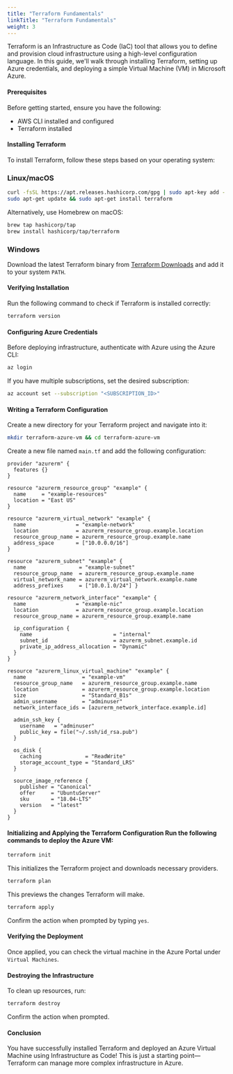 ```yaml
---
title: "Terraform Fundamentals"
linkTitle: "Terraform Fundamentals"
weight: 3
---
```


Terraform is an Infrastructure as Code (IaC) tool that allows you to define and provision cloud infrastructure using a high-level configuration language. In this guide, we'll walk through installing Terraform, setting up Azure credentials, and deploying a simple Virtual Machine (VM) in Microsoft Azure.

#### Prerequisites

Before getting started, ensure you have the following:

- AWS CLI installed and configured
- Terraform installed

#### Installing Terraform

To install Terraform, follow these steps based on your operating system:

### Linux/macOS

```bash
curl -fsSL https://apt.releases.hashicorp.com/gpg | sudo apt-key add - sudo apt-add-repository "deb [arch=amd64] https://apt.releases.hashicorp.com $(lsb_release -cs) main"
sudo apt-get update && sudo apt-get install terraform
```
Alternatively, use Homebrew on macOS:

```bash
brew tap hashicorp/tap
brew install hashicorp/tap/terraform
```

### Windows
Download the latest Terraform binary from [Terraform Downloads](https://www.terraform.io/downloads.html) and add it to your system `PATH`.

#### Verifying Installation

Run the following command to check if Terraform is installed correctly:

```bash
terraform version
```

#### Configuring Azure Credentials

Before deploying infrastructure, authenticate with Azure using the Azure CLI:

```bash
az login
```

If you have multiple subscriptions, set the desired subscription:

```bash
az account set --subscription "<SUBSCRIPTION_ID>"
```

#### Writing a Terraform Configuration

Create a new directory for your Terraform project and navigate into it:

```bash
mkdir terraform-azure-vm && cd terraform-azure-vm 
```

Create a new file named `main.tf` and add the following configuration:

```hcl
provider "azurerm" {
  features {}
}

resource "azurerm_resource_group" "example" {
  name     = "example-resources"
  location = "East US"
}

resource "azurerm_virtual_network" "example" {
  name                = "example-network"
  location            = azurerm_resource_group.example.location
  resource_group_name = azurerm_resource_group.example.name
  address_space       = ["10.0.0.0/16"]
}

resource "azurerm_subnet" "example" {
  name                 = "example-subnet"
  resource_group_name  = azurerm_resource_group.example.name
  virtual_network_name = azurerm_virtual_network.example.name
  address_prefixes     = ["10.0.1.0/24"] }

resource "azurerm_network_interface" "example" {
  name                = "example-nic"
  location            = azurerm_resource_group.example.location
  resource_group_name = azurerm_resource_group.example.name

  ip_configuration {
    name                          = "internal"
    subnet_id                     = azurerm_subnet.example.id
    private_ip_address_allocation = "Dynamic"
  }
}

resource "azurerm_linux_virtual_machine" "example" {
  name                  = "example-vm"
  resource_group_name   = azurerm_resource_group.example.name
  location              = azurerm_resource_group.example.location
  size                  = "Standard_B1s"
  admin_username        = "adminuser"
  network_interface_ids = [azurerm_network_interface.example.id]

  admin_ssh_key {
    username   = "adminuser"
    public_key = file("~/.ssh/id_rsa.pub")
  }

  os_disk {
    caching              = "ReadWrite"
    storage_account_type = "Standard_LRS"
  }

  source_image_reference {
    publisher = "Canonical"
    offer     = "UbuntuServer"
    sku       = "18.04-LTS"
    version   = "latest"
  }
}
```

#### Initializing and Applying the Terraform Configuration Run the following commands to deploy the Azure VM:

```bash
terraform init
```

This initializes the Terraform project and downloads necessary providers.

```bash
terraform plan
```

This previews the changes Terraform will make.

```bash
terraform apply
```

Confirm the action when prompted by typing `yes`.

#### Verifying the Deployment
Once applied, you can check the virtual machine in the Azure Portal under `Virtual Machines`.

#### Destroying the Infrastructure
To clean up resources, run:

```bash
terraform destroy
```
Confirm the action when prompted.

#### Conclusion
You have successfully installed Terraform and deployed an Azure Virtual Machine using Infrastructure as Code! This is just a starting point—Terraform can manage more complex infrastructure in Azure.
